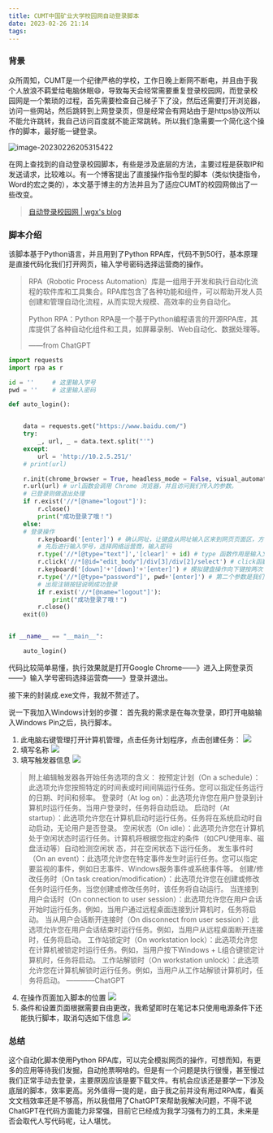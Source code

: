```yaml
---
title: CUMT中国矿业大学校园网自动登录脚本
date: 2023-02-26 21:14
tags:
---
```

<head>
  <meta name="referrer" content="no-referrer" />
</head>

### 背景

众所周知，CUMT是一个纪律严格的学校，工作日晚上断网不断电，并且由于我个人放浪不羁爱给电脑休眠:smile:，导致每天会经常需要重复登录校园网，而登录校园网是一个繁琐的过程，首先需要检查自己梯子下了没，然后还需要打开浏览器，访问一些网站，然后跳转到上网登录页，但是经常会有网站由于是https协议所以不能允许跳转，我自己访问百度就不能正常跳转。所以我们急需要一个简化这个操作的脚本，最好能一键登录。

![image-20230226205315422](https://gitee.com/Marches7/piture-bed/raw/master/img/image-20230226205315422.png)

在网上查找到的自动登录校园脚本，有些是涉及底层的方法，主要过程是获取IP和发送请求，比较难以。有一个博客提出了直接操作指令型的脚本（类似快捷指令，Word的宏之类的），本文基于博主的方法并且为了适应CUMT的校园网做出了一些改变。

> [自动登录校园网 | wgx's blog](https://wgx.vercel.app/posts/auto-login-campus-network/)

### 脚本介绍

该脚本基于Python语言，并且用到了Python RPA库，代码不到50行，基本原理是直接代码化我们打开网页，输入学号密码选择运营商的操作。

> RPA（Robotic Process Automation）库是一组用于开发和执行自动化流程的软件库和工具集合。RPA库包含了各种功能和组件，可以帮助开发人员创建和管理自动化流程，从而实现大规模、高效率的业务自动化。
>
> Python RPA：Python RPA是一个基于Python编程语言的开源RPA库，其库提供了各种自动化组件和工具，如屏幕录制、Web自动化、数据处理等。
>
> ——from ChatGPT

```python
import requests
import rpa as r

id = ''     # 这里输入学号
pwd = ''    # 这里输入密码

def auto_login():


	data = requests.get("https://www.baidu.com/")
	try:
		_, url, _ = data.text.split("'")
	except:
		url = 'http://10.2.5.251/'
	# print(url)

	r.init(chrome_browser = True, headless_mode = False, visual_automation=True) # 第一次初始化，需要你的网络可以稳定的与 GitHub 进行通信，这里需要从 GitHub下载文件
	r.url(url) # url函数会调用 Chrome 浏览器，并且访问我们传入的参数。
	# 已登录则做退出处理
	if r.exist('//*[@name="logout"]'):
		r.close()
		print("成功登录了哦！")
	else:
	# 登录操作
		r.keyboard('[enter]') # 确认网址，让键盘从网址输入区来到网页页面区，方便后续键盘操作
		# 先后进行输入学号，选择网络运营商，输入密码
		r.type('//*[@type="text"]','[clear]' + id) # type 函数作用是输入文本，第一个参数XPath路径，选择类型名是type值是text的元素，这实际上是CMUT的学号输入文本区，第二个参数是清空操作加上要输入的学号
		r.click('//*[@id="edit_body"]/div[3]/div[2]/select') # click函数作用是模拟鼠标点击，这里点击的元素是网络运营商下拉列表
		r.keyboard('[down]'+'[down]'+'[enter]') # 模拟键盘操作向下键按两次（选择中国移动，如果是其他运营商请自行修改次数），然后回车确认
		r.type('//*[@type="password"]', pwd+'[enter]') # 第二个参数是我们要输入的密码，如果字符串中包含 [enter] 将会在输入结束后按下回车键。
		# 出现注销按钮说明成功登录
		if r.exist('//*[@name="logout"]'):
			print("成功登录了哦！")
		r.close()
	exit(0)


if __name__ == "__main__":

	auto_login()
```

代码比较简单易懂，执行效果就是打开Google Chrome——》进入上网登录页——》输入学号密码选择运营商——》登录并退出。

接下来的封装成.exe文件，我就不赘述了。

说一下我加入Windows计划的步骤：
首先我的需求是在每次登录，即打开电脑输入Windows Pin之后，执行脚本。
1. 此电脑右键管理打开计算机管理，点击任务计划程序，点击创建任务：
![](https://img2023.cnblogs.com/blog/2717155/202302/2717155-20230227103959910-985853129.png)
2. 填写名称
![](https://img2023.cnblogs.com/blog/2717155/202302/2717155-20230227104046367-449704393.png)
3. 填写触发器信息
![](https://img2023.cnblogs.com/blog/2717155/202302/2717155-20230227143158931-1163857504.png)
> 附上编辑触发器各开始任务选项的含义：
> 按预定计划（On a schedule）：此选项允许您按照特定的时间表或时间间隔运行任务。您可以指定任务运行的日期、时间和频率。
> 登录时（At log on）：此选项允许您在用户登录到计算机时运行任务。当用户登录时，任务将自动启动。
> 启动时（At startup）：此选项允许您在计算机启动时运行任务。任务将在系统启动时自动启动，无论用户是否登录。
> 空闲状态（On idle）：此选项允许您在计算机处于空闲状态时运行任务。计算机将根据您指定的条件（如CPU使用率、磁盘活动等）自动检测空闲状 态，并在空闲状态下运行任务。
> 发生事件时（On an event）：此选项允许您在特定事件发生时运行任务。您可以指定要监视的事件，例如日志事件、Windows服务事件或系统事件等。
> 创建/修改任务时（On task creation/modification）：此选项允许您在创建或修改任务时运行任务。当您创建或修改任务时，该任务将自动运行。
> 当连接到用户会话时（On connection to user session）：此选项允许您在用户会话开始时运行任务。例如，当用户通过远程桌面连接到计算机时，任务将启动。
> 当从用户会话断开连接时（On disconnect from user session）：此选项允许您在用户会话结束时运行任务。例如，当用户从远程桌面断开连接时，任务将启动。
> 工作站锁定时（On workstation lock）：此选项允许您在计算机被锁定时运行任务。例如，当用户按下Windows + L组合键锁定计算机时，任务将启动。
> 工作站解锁时（On workstation unlock）：此选项允许您在计算机解锁时运行任务。例如，当用户从工作站解锁计算机时，任务将启动。
> ————ChatGPT

4. 在操作页面加入脚本的位置
![](https://img2023.cnblogs.com/blog/2717155/202302/2717155-20230227104239260-1904575077.png)
5. 条件和设置页面根据需要自由更改，我希望即时在笔记本只使用电源条件下还能执行脚本，取消勾选如下信息
![](https://img2023.cnblogs.com/blog/2717155/202302/2717155-20230227104500561-61779458.png)


### 总结

这个自动化脚本使用Python RPA库，可以完全模拟网页的操作，可想而知，有更多的应用等待我们发掘，自动抢票啊啥的。但是有一个问题是执行很慢，甚至慢过我们正常手动去登录，主要原因应该是要下载文件。有机会应该还是要学一下涉及底层的脚本，效率更高。另外值得一提的是，由于我之前并没有用过RPA库，看英文文档效率还是不够高，所以我借用了ChatGPT来帮助我解决问题，不得不说ChatGPT在代码方面能力非常强，目前它已经成为我学习强有力的工具，未来是否会取代人写代码呢，让人堪忧。